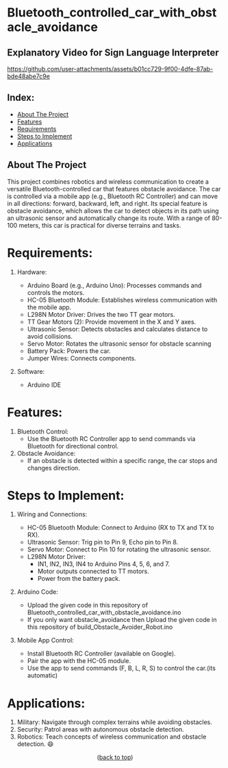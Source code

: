 
<a id="readme-top"></a>


# Bluetooth_controlled_car_with_obstacle_avoidance
## Explanatory Video for Sign Language Interpreter
https://github.com/user-attachments/assets/b01cc729-9f00-4dfe-87ab-bde48abe7c9e


## Index: 
- [About The Project](#About-The-Project)
- [Features](#Features)
- [Requirements](#Requirements)
- [Steps to Implement](#Steps-to-Implement)
- [Applications](#Applications)





  
## About The Project
This project combines robotics and wireless communication to create a versatile Bluetooth-controlled car that features obstacle avoidance. The car is controlled via a mobile app (e.g., Bluetooth RC Controller) and can move in all directions: forward, backward, left, and right. Its special feature is obstacle avoidance, which allows the car to detect objects in its path using an ultrasonic sensor and automatically change its route. With a range of 80-100 meters, this car is practical for diverse terrains and tasks.

# Requirements:
1. Hardware:
      * Arduino Board (e.g., Arduino Uno): Processes commands and controls the motors.
      * HC-05 Bluetooth Module: Establishes wireless communication with the mobile app.
      * L298N Motor Driver: Drives the two TT gear motors.
      * TT Gear Motors (2): Provide movement in the X and Y axes.
      * Ultrasonic Sensor: Detects obstacles and calculates distance to avoid collisions.
      * Servo Motor: Rotates the ultrasonic sensor for obstacle scanning
      * Battery Pack: Powers the car.
      * Jumper Wires: Connects components.
  
   
2. Software:
     * Arduino IDE 

# Features:
1. Bluetooth Control:
   * Use the Bluetooth RC Controller app to send commands via Bluetooth for directional control.
2. Obstacle Avoidance:
   * If an obstacle is detected within a specific range, the car stops and changes direction.
  

# Steps to Implement: 

1. Wiring and Connections:
     * HC-05 Bluetooth Module: Connect to Arduino (RX to TX and TX to RX).
     * Ultrasonic Sensor: Trig pin to Pin 9, Echo pin to Pin 8.
     * Servo Motor: Connect to Pin 10 for rotating the ultrasonic sensor.
     * L298N Motor Driver:
         - IN1, IN2, IN3, IN4 to Arduino Pins 4, 5, 6, and 7.
         - Motor outputs connected to TT motors.
         - Power from the battery pack.
  
2. Arduino Code:
   - Upload the given code in this repository of Bluetooth_controlled_car_with_obstacle_avoidance.ino
   - If you only want obstacle_avoidance then Upload the given code in this repository of build_Obstacle_Avoider_Robot.ino
  
3. Mobile App Control:  
    * Install Bluetooth RC Controller (available on Google).
    * Pair the app with the HC-05 module.
    * Use the app to send commands (F, B, L, R, S) to control the car.(its automatic)

# Applications:
1. Military: Navigate through complex terrains while avoiding obstacles.
2. Security: Patrol areas with autonomous obstacle detection.
3. Robotics: Teach concepts of wireless communication and obstacle detection. :smile:


<p align="center">(<a href="#readme-top">back to top</a>)</p>
